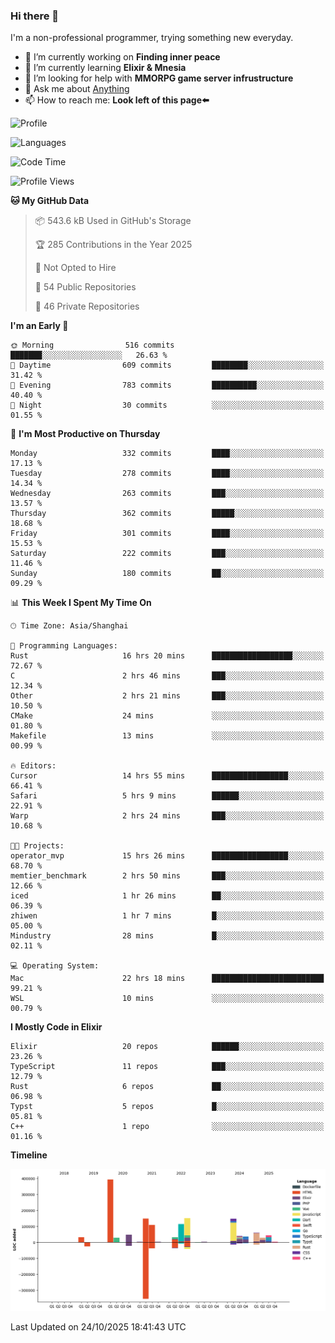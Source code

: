 ### Hi there 👋

I'm a non-professional programmer, trying something new everyday.

<!--
**dyzdyz010/dyzdyz010** is a ✨ _special_ ✨ repository because its `README.md` (this file) appears on your GitHub profile.
-->

- 🔭 I’m currently working on **Finding inner peace**
- 🌱 I’m currently learning **Elixir & Mnesia**
- 🤔 I’m looking for help with **MMORPG game server infrustructure**
- 💬 Ask me about [Anything](https://github.com/dyzdyz010/dyzdyz010/issues)
- 📫 How to reach me: **Look left of this page⬅️**

<!-- - 👯 I’m looking to collaborate on
- 😄 Pronouns: ...
- ⚡ Fun fact: ...
 -->
 
![Profile](https://github-readme-stats.vercel.app/api?username=dyzdyz010&count_private=true&show_icons=true&theme=dracula)

![Languages](https://github-readme-stats.vercel.app/api/top-langs/?username=dyzdyz010&layout=compact&theme=dracula)

<!--START_SECTION:waka-->
![Code Time](http://img.shields.io/badge/Code%20Time-2%2C159%20hrs%205%20mins-blue)

![Profile Views](http://img.shields.io/badge/Profile%20Views-0-blue)

**🐱 My GitHub Data** 

> 📦 543.6 kB Used in GitHub's Storage 
 > 
> 🏆 285 Contributions in the Year 2025
 > 
> 🚫 Not Opted to Hire
 > 
> 📜 54 Public Repositories 
 > 
> 🔑 46 Private Repositories 
 > 
**I'm an Early 🐤** 

```text
🌞 Morning                516 commits         ███████░░░░░░░░░░░░░░░░░░   26.63 % 
🌆 Daytime                609 commits         ████████░░░░░░░░░░░░░░░░░   31.42 % 
🌃 Evening                783 commits         ██████████░░░░░░░░░░░░░░░   40.40 % 
🌙 Night                  30 commits          ░░░░░░░░░░░░░░░░░░░░░░░░░   01.55 % 
```
📅 **I'm Most Productive on Thursday** 

```text
Monday                   332 commits         ████░░░░░░░░░░░░░░░░░░░░░   17.13 % 
Tuesday                  278 commits         ████░░░░░░░░░░░░░░░░░░░░░   14.34 % 
Wednesday                263 commits         ███░░░░░░░░░░░░░░░░░░░░░░   13.57 % 
Thursday                 362 commits         █████░░░░░░░░░░░░░░░░░░░░   18.68 % 
Friday                   301 commits         ████░░░░░░░░░░░░░░░░░░░░░   15.53 % 
Saturday                 222 commits         ███░░░░░░░░░░░░░░░░░░░░░░   11.46 % 
Sunday                   180 commits         ██░░░░░░░░░░░░░░░░░░░░░░░   09.29 % 
```


📊 **This Week I Spent My Time On** 

```text
🕑︎ Time Zone: Asia/Shanghai

💬 Programming Languages: 
Rust                     16 hrs 20 mins      ██████████████████░░░░░░░   72.67 % 
C                        2 hrs 46 mins       ███░░░░░░░░░░░░░░░░░░░░░░   12.34 % 
Other                    2 hrs 21 mins       ███░░░░░░░░░░░░░░░░░░░░░░   10.50 % 
CMake                    24 mins             ░░░░░░░░░░░░░░░░░░░░░░░░░   01.80 % 
Makefile                 13 mins             ░░░░░░░░░░░░░░░░░░░░░░░░░   00.99 % 

🔥 Editors: 
Cursor                   14 hrs 55 mins      █████████████████░░░░░░░░   66.41 % 
Safari                   5 hrs 9 mins        ██████░░░░░░░░░░░░░░░░░░░   22.91 % 
Warp                     2 hrs 24 mins       ███░░░░░░░░░░░░░░░░░░░░░░   10.68 % 

🐱‍💻 Projects: 
operator_mvp             15 hrs 26 mins      █████████████████░░░░░░░░   68.70 % 
memtier_benchmark        2 hrs 50 mins       ███░░░░░░░░░░░░░░░░░░░░░░   12.66 % 
iced                     1 hr 26 mins        ██░░░░░░░░░░░░░░░░░░░░░░░   06.39 % 
zhiwen                   1 hr 7 mins         █░░░░░░░░░░░░░░░░░░░░░░░░   05.00 % 
Mindustry                28 mins             █░░░░░░░░░░░░░░░░░░░░░░░░   02.11 % 

💻 Operating System: 
Mac                      22 hrs 18 mins      █████████████████████████   99.21 % 
WSL                      10 mins             ░░░░░░░░░░░░░░░░░░░░░░░░░   00.79 % 
```

**I Mostly Code in Elixir** 

```text
Elixir                   20 repos            ██████░░░░░░░░░░░░░░░░░░░   23.26 % 
TypeScript               11 repos            ███░░░░░░░░░░░░░░░░░░░░░░   12.79 % 
Rust                     6 repos             ██░░░░░░░░░░░░░░░░░░░░░░░   06.98 % 
Typst                    5 repos             █░░░░░░░░░░░░░░░░░░░░░░░░   05.81 % 
C++                      1 repo              ░░░░░░░░░░░░░░░░░░░░░░░░░   01.16 % 
```



**Timeline**

![Lines of Code chart](https://raw.githubusercontent.com/dyzdyz010/dyzdyz010/master/assets/bar_graph.png)


 Last Updated on 24/10/2025 18:41:43 UTC
<!--END_SECTION:waka-->
